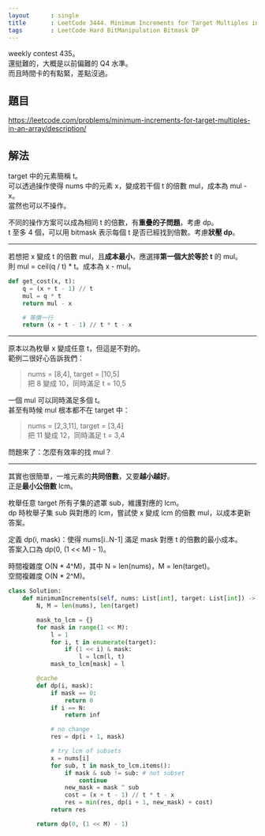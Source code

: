 ```yaml
---
layout      : single
title       : LeetCode 3444. Minimum Increments for Target Multiples in an Array
tags        : LeetCode Hard BitManipulation Bitmask DP
---
```

weekly contest 435。  
還挺難的，大概是以前偏難的 Q4 水準。  
而且時間卡的有點緊，差點沒過。  

## 題目

<https://leetcode.com/problems/minimum-increments-for-target-multiples-in-an-array/description/>

## 解法

target 中的元素簡稱 t。  
可以透過操作使得 nums 中的元素 x，變成若干個 t 的倍數 mul，成本為 mul - x。  
當然也可以不操作。  

不同的操作方案可以成為相同 t 的倍數，有**重疊的子問題**，考慮 dp。  
t 至多 4 個，可以用 bitmask 表示每個 t 是否已經找到倍數。考慮**狀壓 dp**。  

---

若想把 x 變成 t 的倍數 mul，且**成本最小**，應選擇**第一個大於等於 t** 的 mul。  
則 mul = ceil(q / t) * t。成本為 x - mul。  

```python
def get_cost(x, t):
    q = (x + t - 1) // t
    mul = q * t
    return mul - x

    # 等價一行
    return (x + t - 1) // t * t - x
```

---

原本以為枚舉 x 變成任意 t，但這是不對的。  
範例二很好心告訴我們：  
> nums = [8,4], target = [10,5]  
> 把 8 變成 10，同時滿足 t = 10,5  

一個 mul 可以同時滿足多個 t。  
甚至有時候 mul 根本都不在 target 中：  
> nums = [2,3,11], target = [3,4]  
> 把 11 變成 12，同時滿足 t = 3,4  

問題來了：怎麼有效率的找 mul？  

---

其實也很簡單，一堆元素的**共同倍數**，又要**越小越好**。  
正是**最小公倍數** lcm。  

枚舉任意 target 所有子集的遮罩 sub，維護對應的 lcm。  
dp 時枚舉子集 sub 與對應的 lcm，嘗試使 x 變成 lcm 的倍數 mul，以成本更新答案。  

定義 dp(i, mask)：使得 nums[i..N-1] 滿足 mask 對應 t 的倍數的最小成本。  
答案入口為 dp(0, (1 << M) - 1)。  

時間複雜度 O(N \* 4^M)，其中 N = len(nums)，M = len(target)。  
空間複雜度 O(N \* 2^M)。  

```python
class Solution:
    def minimumIncrements(self, nums: List[int], target: List[int]) -> int:
        N, M = len(nums), len(target)

        mask_to_lcm = {}
        for mask in range(1 << M):
            l = 1
            for i, t in enumerate(target):
                if (1 << i) & mask:
                    l = lcm(l, t)
            mask_to_lcm[mask] = l

        @cache
        def dp(i, mask):
            if mask == 0:
                return 0
            if i == N:
                return inf

            # no change
            res = dp(i + 1, mask)

            # try lcm of subsets
            x = nums[i]
            for sub, t in mask_to_lcm.items():
                if mask & sub != sub: # not subset
                    continue
                new_mask = mask ^ sub
                cost = (x + t - 1) // t * t - x
                res = min(res, dp(i + 1, new_mask) + cost)
            return res

        return dp(0, (1 << M) - 1)
```
